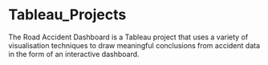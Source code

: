 # Tableau_Projects

The Road Accident Dashboard is a Tableau project that uses a variety of visualisation techniques to draw meaningful conclusions from accident data in the form of an interactive dashboard.
